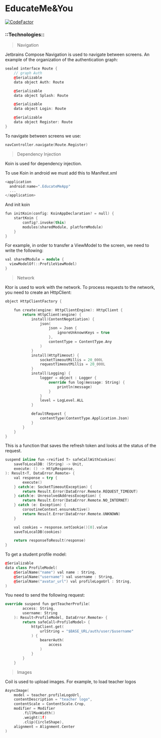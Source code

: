 # EducateMe&You

[![CodeFactor](https://www.codefactor.io/repository/github/lkeey/ecucateme/badge)](https://www.codefactor.io/repository/github/lkeey/ecucateme)

### **::Technologies::**

> Navigation

Jetbrains Compose Navigation is used to navigate between screens. An example of the organization of the authentication graph:

```cpp
sealed interface Route {
    // graph Auth
    @Serializable
    data object Auth: Route

    @Serializable
    data object Splash: Route

    @Serializable
    data object Login: Route

    @Serializable
    data object Register: Route
}
```

To navigate between screens we use:

```cpp
navController.navigate(Route.Register)
```

> Dependency Injection

Koin is used for dependency injection.

To use Koin in android we must add this to Manifest.xml

```cpp
<application  
  android:name=".EducateMeApp"
  ...
</application>
```

And init koin

```cpp
fun initKoin(config: KoinAppDeclaration? = null) {
    startKoin {
        config?.invoke(this)
        modules(sharedModule, platformModule)
    }
}
```

For example, in order to transfer a ViewModel to the screen, we need to write the following:

```cpp
val sharedModule = module {
  viewModelOf(::ProfileViewModel)
}
```

> Network

Ktor is used to work with the network. To process requests to the network, you need to create an HttpClient:

```cpp
object HttpClientFactory {

    fun create(engine: HttpClientEngine): HttpClient {
        return HttpClient(engine) {
            install(ContentNegotiation) {
                json(
                    json = Json {
                        ignoreUnknownKeys = true
                    },
                    contentType = ContentType.Any
                )
            }
            install(HttpTimeout) {
                socketTimeoutMillis = 20_000L
                requestTimeoutMillis = 20_000L
            }
            install(Logging) {
                logger = object : Logger {
                    override fun log(message: String) {
                        println(message)
                    }
                }
                level = LogLevel.ALL
            }

            defaultRequest {
                contentType(ContentType.Application.Json)
            }
        }
    }
}
```

This is a function that saves the refresh token and looks at the status of the request.

```cpp
suspend inline fun <reified T> safeCallWithCookies(
    saveToLocalDB: (String) -> Unit,
    execute: () -> HttpResponse,
): Result<T, DataError.Remote> {
    val response = try {
        execute()
    } catch(e: SocketTimeoutException) {
        return Result.Error(DataError.Remote.REQUEST_TIMEOUT)
    } catch(e: UnresolvedAddressException) {
        return Result.Error(DataError.Remote.NO_INTERNET)
    } catch (e: Exception) {
        coroutineContext.ensureActive()
        return Result.Error(DataError.Remote.UNKNOWN)
    }

    val cookies = response.setCookie()[0].value
    saveToLocalDB(cookies)

    return responseToResult(response)
}
```

To get a student profile model:

```cpp
@Serializable
data class ProfileModel(
    @SerialName("name") val name : String,
    @SerialName("username") val username : String,
    @SerialName("avatar_url") val profileLogoUrl : String,
)
```

You need to send the following request:

```cpp
override suspend fun getTeacherProfile(
        access: String,
        username: String
    ): Result<ProfileModel, DataError.Remote> {
        return safeCall<ProfileModel> {
            httpClient.get(
                urlString = "$BASE_URL/auth/user/$username"
            ) {
                bearerAuth(
                    access
                )
            }
        }
    }
```

> Images

Coil is used to upload images. For example, to load teacher logos

```cpp
AsyncImage(
    model = teacher.profileLogoUrl,
    contentDescription = "teacher logo",
    contentScale = ContentScale.Crop,
    modifier = Modifier
        .fillMaxWidth()
        .weight(1f)
        .clip(CircleShape),
    alignment = Alignment.Center
)
```

